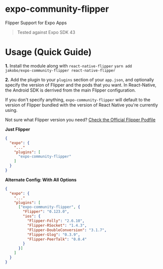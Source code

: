 # expo-community-flipper

Flipper Support for Expo Apps

> Tested against Expo SDK 43

# Usage (Quick Guide)

**1.** Install the module along with `react-native-flipper`
`yarn add jakobo/expo-community-flipper react-native-flipper`

**2.** Add the plugin to your `plugins` section of your `app.json`, and optionally specify the version of Flipper and the pods that you want. In React-Native, the Android SDK is derrived from the main Flipper configuration.

If you don't specify anything, `expo-community-flipper` will default to the version of Flipper bundled with the version of React Native you're currently using.

Not sure what Flipper version you need? [Check the Official Flipper Podfile](https://github.com/facebook/flipper/blob/main/react-native/ReactNativeFlipperExample/ios/Podfile)

**Just Flipper**

```json
{
  "expo": {
    "..."
    "plugins": [
      "expo-community-flipper"
    ]
  }
}
```

**Alternate Config: With All Options**

```json
{
  "expo": {
    "..."
    "plugins": [
      ["expo-community-flipper", {
        "Flipper": "0.123.0",
        "ios": {
          "Flipper-Folly": "2.6.10",
          "Flipper-RSocket": "1.4.3",
          "Flipper-DoubleConversion": "3.1.7",
          "Flipper-Glog": "0.3.9",
          "Flipper-PeerTalk": "0.0.4"
        }
      }]
    ]
  }
}
```
